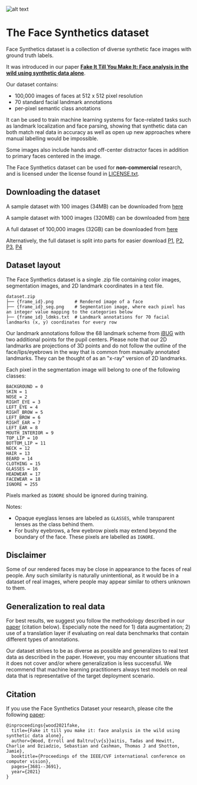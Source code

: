 ![alt text](docs/img/dataset_samples_2.jpg)

# The Face Synthetics dataset

Face Synthetics dataset is a collection of diverse synthetic face images with ground truth labels.

It was introduced in our paper [**Fake It Till You Make It: Face analysis in the wild using synthetic data alone**](https://microsoft.github.io/FaceSynthetics/).

Our dataset contains:
- 100,000 images of faces at 512 x 512 pixel resolution
- 70 standard facial landmark annotations
- per-pixel semantic class anotations

It can be used to train machine learning systems for face-related tasks such as landmark localization and face parsing, showing that synthetic data can both match real data in accuracy as well as open up new approaches where manual labelling would be impossible.

Some images also include hands and off-center distractor faces in addition to primary faces centered in the image.

The Face Synthetics dataset can be used for **non-commercial** research, and is licensed under the license found in [LICENSE.txt](LICENSE.txt).

## Downloading the dataset

A sample dataset with 100 images (34MB) can be downloaded from [here](https://facesyntheticspubwedata.blob.core.windows.net/iccv-2021/dataset_100.zip)

A sample dataset with 1000 images (320MB) can be downloaded from [here](https://facesyntheticspubwedata.blob.core.windows.net/iccv-2021/dataset_1000.zip)

A full dataset of 100,000 images (32GB) can be downloaded from [here](https://facesyntheticspubwedata.blob.core.windows.net/iccv-2021/dataset_100000.zip)

Alternatively, the full dataset is split into parts for easier download [P1](https://facesyntheticspubwedata.blob.core.windows.net/iccv-2021/dataset_100000.zip.001), [P2](https://facesyntheticspubwedata.blob.core.windows.net/iccv-2021/dataset_100000.zip.002), [P3](https://facesyntheticspubwedata.blob.core.windows.net/iccv-2021/dataset_100000.zip.003), [P4](https://facesyntheticspubwedata.blob.core.windows.net/iccv-2021/dataset_100000.zip.004)

## Dataset layout

The Face Synthetics dataset is a single .zip file containing color images, segmentation images, and 2D landmark coordinates in a text file.

```
dataset.zip
├── {frame_id}.png        # Rendered image of a face
├── {frame_id}_seg.png    # Segmentation image, where each pixel has an integer value mapping to the categories below
├── {frame_id}_ldmks.txt  # Landmark annotations for 70 facial landmarks (x, y) coordinates for every row
```

Our landmark annotations follow the 68 landmark scheme from [iBUG](https://ibug.doc.ic.ac.uk/resources/300-W/) with two additional points for the pupil centers.
Please note that our 2D landmarks are projections of 3D points and do not follow the outline of the face/lips/eyebrows in the way that is common from manually annotated landmarks.
They can be thought of as an "x-ray" version of 2D landmarks.

Each pixel in the segmentation image will belong to one of the following classes:
```
BACKGROUND = 0
SKIN = 1
NOSE = 2
RIGHT_EYE = 3
LEFT_EYE = 4
RIGHT_BROW = 5
LEFT_BROW = 6
RIGHT_EAR = 7
LEFT_EAR = 8
MOUTH_INTERIOR = 9
TOP_LIP = 10
BOTTOM_LIP = 11
NECK = 12
HAIR = 13
BEARD = 14
CLOTHING = 15
GLASSES = 16
HEADWEAR = 17
FACEWEAR = 18
IGNORE = 255
```

Pixels marked as `IGNORE` should be ignored during training.

Notes:
* Opaque eyeglass lenses are labeled as `GLASSES`, while transparent lenses as the class behind them.
* For bushy eyebrows, a few eyebrow pixels may extend beyond the boundary of the face. These pixels are labelled as `IGNORE`.

## Disclaimer

Some of our rendered faces may be close in appearance to the faces of real people.  Any such similarity is naturally unintentional, as it would be in a dataset of real images, where people may appear similar to others unknown to them.


## Generalization to real data

For best results, we suggest you follow the methodology described in our [paper](https://arxiv.org/abs/2109.15102) (citation below). Especially note the need for 1) data augmentation; 2) use of a translation layer if evaluating on real data benchmarks that contain different types of annotations.

Our dataset strives to be as diverse as possible and generalizes to real test data as described in the paper. However, you may encounter situations that it does not cover and/or where generalization is less successful. We recommend that machine learning practitioners always test models on real data that is representative of the target deployment scenario.


## Citation

If you use the Face Synthetics Dataset your research, please cite the following [paper](https://arxiv.org/abs/2109.15102):


```
@inproceedings{wood2021fake,
  title={Fake it till you make it: face analysis in the wild using synthetic data alone},
  author={Wood, Erroll and Baltru{\v{s}}aitis, Tadas and Hewitt, Charlie and Dziadzio, Sebastian and Cashman, Thomas J and Shotton, Jamie},
  booktitle={Proceedings of the IEEE/CVF international conference on computer vision},
  pages={3681--3691},
  year={2021}
}
```
